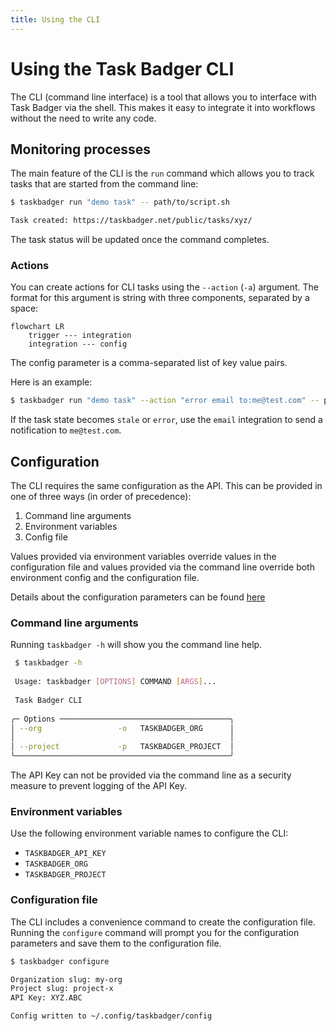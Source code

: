 ```yaml
---
title: Using the CLI
---
```

# Using the Task Badger CLI

The CLI (command line interface) is a tool that allows you to interface with
Task Badger via the shell. This makes it easy to integrate it into workflows
without the need to write any code.


## Monitoring processes

The main feature of the CLI is the `run` command which allows you to track tasks
that are started from the command line:

```bash
$ taskbadger run "demo task" -- path/to/script.sh

Task created: https://taskbadger.net/public/tasks/xyz/
```

The task status will be updated once the command completes.

### Actions

You can create actions for CLI tasks using the `--action` (`-a`) argument. The
format for this argument is string with three components, separated by a space:

```mermaid
flowchart LR
    trigger --- integration
    integration --- config
```

The config parameter is a comma-separated list of key value pairs.

Here is an example:

```bash
$ taskbadger run "demo task" --action "error email to:me@test.com" -- path/to/script.sh
```

If the task state becomes `stale` or `error`, use the `email` integration to
send a notification to `me@test.com`.

## Configuration

The CLI requires the same configuration as the API. This can be provided in one of
three ways (in order of precedence):

1. Command line arguments
2. Environment variables
3. Config file

Values provided via environment variables override values in the configuration file
and values provided via the command line override both environment config and the
configuration file.

Details about the configuration parameters can be found [here](basics.md#organization-and-project)

### Command line arguments

Running `taskbadger -h` will show you the command line help. 
  
```bash
 $ taskbadger -h
                                                                                                            
 Usage: taskbadger [OPTIONS] COMMAND [ARGS]...                                                              
                                                                                                            
 Task Badger CLI                                                                                            
                                                                                                            
╭─ Options ──────────────────────────────────────╮
│ --org                 -o   TASKBADGER_ORG      │
│                                                │
│ --project             -p   TASKBADGER_PROJECT  │
╰────────────────────────────────────────────────╯
```

The API Key can not be provided via the command line as a security measure to prevent logging
of the API Key.

### Environment variables

Use the following environment variable names to configure the CLI:

* `TASKBADGER_API_KEY`
* `TASKBADGER_ORG`
* `TASKBADGER_PROJECT`

### Configuration file

The CLI includes a convenience command to create the configuration file. Running the `configure`
command will prompt you for the configuration parameters and save them to the configuration
file.

```bash
$ taskbadger configure

Organization slug: my-org 
Project slug: project-x 
API Key: XYZ.ABC 

Config written to ~/.config/taskbadger/config
```

